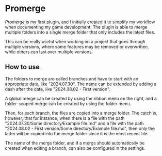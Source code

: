 # Promerge

*Promerge* is my first plugin, and I initially created it to simplify my workflow when documenting my game development.
The plugin is able to merge multiple folders into a single merge folder that only includes the latest files.

This can be really useful when working on a project that goes through multiple versions, where some features may be removed or overwritten, while others can last over multiple versions.

## How to use

The folders to merge are called branches and have to start with an appropriate date, like "2024.07.30". The name can be extended by adding a dash after the date, like "2024.08.02 - First version".

A global merge can be created by using the ribbon menu on the right, and a folder-scoped merge can be created by using the folder menu.

Then, for each branch, the files are copied into a merge folder. The catch is, however, that for instance, when there is a file with the path "2024.07.30/Some directory/Example file.md" and a file with the path "2024.08.02 - First version/Some directory/Example file.md", then only the latter will be copied into the merge folder since it is the most recent file.

The name of the merge folder, and if a merge should automatically be created when editing a branch, can also be configured in the settings.